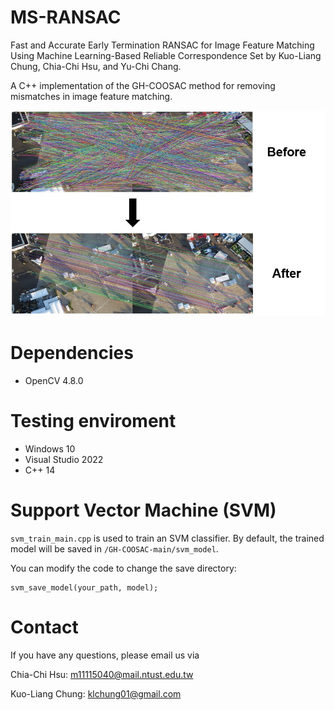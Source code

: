 # MS-RANSAC
Fast and Accurate Early Termination RANSAC for Image Feature Matching Using Machine Learning-Based Reliable Correspondence Set by Kuo-Liang Chung, Chia-Chi Hsu, and Yu-Chi Chang.

A C++ implementation of the GH-COOSAC method for removing mismatches in image feature matching.

![img](github_image.jpg)

# Dependencies
* OpenCV 4.8.0

# Testing enviroment
* Windows 10
* Visual Studio 2022
* C++ 14

# Support Vector Machine (SVM)
```svm_train_main.cpp``` is used to train an SVM classifier. By default, the trained model will be saved in ```/GH-COOSAC-main/svm_model```.

You can modify the code to change the save directory:
```
svm_save_model(your_path, model);
```

# Contact
If you have any questions, please email us via

Chia-Chi Hsu: <m11115040@mail.ntust.edu.tw>

Kuo-Liang Chung: <klchung01@gmail.com>


